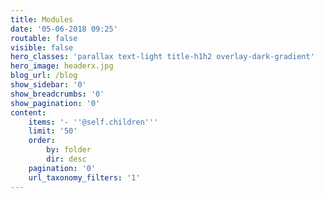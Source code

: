 ```yaml
---
title: Modules
date: '05-06-2018 09:25'
routable: false
visible: false
hero_classes: 'parallax text-light title-h1h2 overlay-dark-gradient'
hero_image: headerx.jpg
blog_url: /blog
show_sidebar: '0'
show_breadcrumbs: '0'
show_pagination: '0'
content:
    items: '- ''@self.children'''
    limit: '50'
    order:
        by: folder
        dir: desc
    pagination: '0'
    url_taxonomy_filters: '1'
---
```


